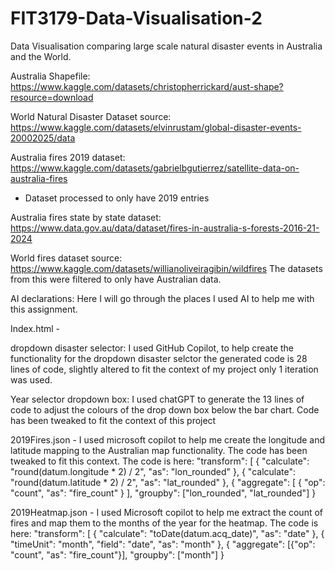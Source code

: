 # FIT3179-Data-Visualisation-2

Data Visualisation comparing large scale natural disaster events in Australia and the World.

Australia Shapefile: https://www.kaggle.com/datasets/christopherrickard/aust-shape?resource=download 

World Natural Disaster Dataset source: https://www.kaggle.com/datasets/elvinrustam/global-disaster-events-20002025/data

Australia fires 2019 dataset: https://www.kaggle.com/datasets/gabrielbgutierrez/satellite-data-on-australia-fires
- Dataset processed to only have 2019 entries

Australia fires state by state dataset: https://www.data.gov.au/data/dataset/fires-in-australia-s-forests-2016-21-2024

World fires dataset source: https://www.kaggle.com/datasets/willianoliveiragibin/wildfires
The datasets from this were filtered to only have Australian data.





AI declarations:
Here I will go through the places I used AI to help me with this assignment.

Index.html -

dropdown disaster selector:
     I used GitHub Copilot, to help create the functionality for the dropdown disaster selctor
      the generated code is 28 lines of code, slightly altered to fit the context of my project
      only 1 iteration was used.


Year selector dropdown box:
        I used chatGPT to generate the 13 lines of code to adjust the colours of the drop down box below the bar chart. 
        Code has been tweaked to fit the context of this project


2019Fires.json - 
        I used microsoft copilot to help me create the longitude and latitude mapping to the Australian map functionality.
        The code has been tweaked to fit this context.
        The code is here:
            "transform": [
                { "calculate": "round(datum.longitude * 2) / 2", "as": "lon_rounded" },
                { "calculate": "round(datum.latitude * 2) / 2", "as": "lat_rounded" },
                {
                "aggregate": [
                    { "op": "count", "as": "fire_count" }
                ],
                "groupby": ["lon_rounded", "lat_rounded"]
                }


2019Heatmap.json - 
        I used Microsoft copilot to help me extract the count of fires and map them to the months of the year for the heatmap.
        The code is here:
            "transform": [
                {
                "calculate": "toDate(datum.acq_date)",
                "as": "date"
                },
                {
                "timeUnit": "month",
                "field": "date",
                "as": "month"
                },
                {
                "aggregate": [{"op": "count", "as": "fire_count"}],
                "groupby": ["month"]
                }